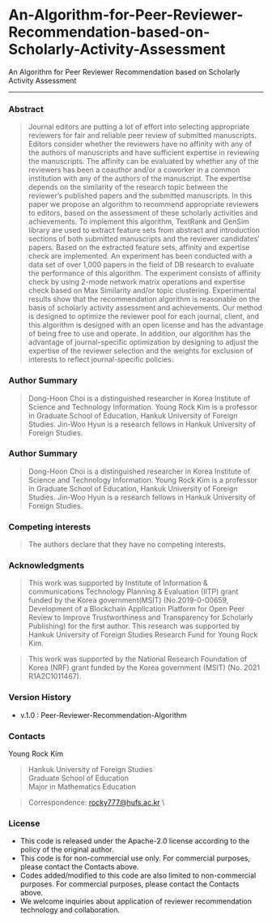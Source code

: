 # An-Algorithm-for-Peer-Reviewer-Recommendation-based-on-Scholarly-Activity-Assessment
An Algorithm for Peer Reviewer Recommendation based on Scholarly Activity Assessment

---

### Abstract
> Journal editors are putting a lot of effort into selecting appropriate reviewers for fair and reliable peer review of submitted manuscripts. Editors consider whether the reviewers have no affinity with any of the authors of manuscripts and have sufficient expertise in reviewing the manuscripts. The affinity can be evaluated by whether any of the reviewers has been a coauthor and/or a coworker in a common institution with any of the authors of the manuscript. The expertise depends on the similarity of the research topic between the reviewer’s published papers and the submitted manuscripts. In this paper we propose an algorithm to recommend appropriate reviewers to editors, based on the assessment of these scholarly activities and achievements. To implement this algorithm, TextRank and GenSim library are used to extract feature sets from abstract and introduction sections of both submitted manuscripts and the reviewer candidates’ papers. Based on the extracted feature sets, affinity and expertise check are implemented. An experiment has been conducted with a data set of over 1,000 papers in the field of DB research to evaluate the performance of this algorithm. The experiment consists of affinity check by using 2-mode network matrix operations and expertise check based on Max Similarity and/or topic clustering. Experimental results show that the recommendation algorithm is reasonable on the basis of scholarly activity assessment and achievements. Our method is designed to optimize the reviewer pool for each journal, client, and this algorithm is designed with an open license and has the advantage of being free to use and operate. In addition, our algorithm has the advantage of journal-specific optimization by designing to adjust the expertise of the reviewer selection and the weights for exclusion of interests to reflect journal-specific policies.

### Author Summary
> Dong-Hoon Choi is a distinguished researcher in Korea Institute of Science and Technology Information. Young Rock Kim is a professor in Graduate School of Education, Hankuk University of Foreign Studies. Jin-Woo Hyun is a research fellows in Hankuk University of Foreign Studies.

### Author Summary
> Dong-Hoon Choi is a distinguished researcher in Korea Institute of Science and Technology Information. Young Rock Kim is a professor in Graduate School of Education, Hankuk University of Foreign Studies. Jin-Woo Hyun is a research fellows in Hankuk University of Foreign Studies.

### Competing interests
> The authors declare that they have no competing interests.

### Acknowledgments
> This work was supported by Institute of Information \& communications Technology Planning \& Evaluation (IITP) grant funded by the Korea government(MSIT) (No.2019-0-00659, Development of a Blockchain Application Platform for Open Peer Review to Improve Trustworthiness and Transparency for Scholarly Publishing) for the first author. This research was supported by Hankuk University of Foreign Studies Research Fund for Young Rock Kim.

> This work was supported by the National Research Foundation of Korea (NRF) grant funded by the Korea government (MSIT) (No. 2021 R1A2C1011467).

### Version History

* v.1.0 : Peer-Reviewer-Recommendation-Algorithm

### Contacts

Young Rock Kim 

> Hankuk University of Foreign Studies \
Graduate School of Education \
Major in Mathematics Education

> Correspondence: rocky777@hufs.ac.kr \

### License

* This code is released under the Apache-2.0 license according to the policy of the original author.
* This code is for non-commercial use only. For commercial purposes, please contact the Contacts above.
* Codes added/modified to this code are also limited to non-commercial purposes. For commercial purposes, please contact the Contacts above.
* We welcome inquiries about application of reviewer recommendation technology and collaboration.
